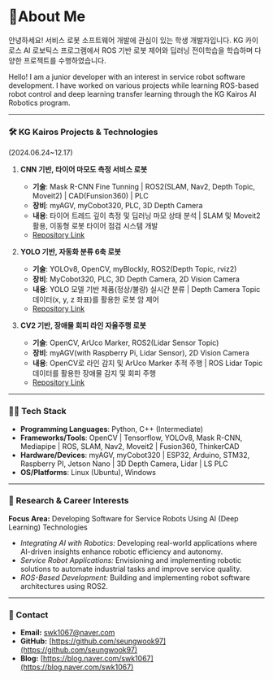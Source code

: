 # 👋About Me 

안녕하세요! 서비스 로봇 소프트웨어 개발에 관심이 있는 학생 개발자입니다. 
KG 카이로스 AI 로보틱스 프로그램에서 ROS 기반 로봇 제어와 딥러닝 전이학습을 학습하며 다양한 프로젝트를 수행하였습니다.

Hello! I am a junior developer with an interest in service robot software development. 
I have worked on various projects while learning ROS-based robot control and deep learning transfer learning through the KG Kairos AI Robotics program.

---

### 🛠️ KG Kairos Projects & Technologies  
(2024.06.24~12.17)

1. **CNN 기반, 타이어 마모도 측정 서비스 로봇**  
   - **기술**: Mask R-CNN Fine Tunning | ROS2(SLAM, Nav2, Depth Topic, Moveit2) | CAD(Funsion360) | PLC
   - **장비**: myAGV, myCobot320, PLC, 3D Depth Camera  
   - **내용**: 타이어 트레드 깊이 측정 및 딥러닝 마모 상태 분석 | SLAM 및 Moveit2 활용, 이동형 로봇 타이어 점검 시스템 개발
   - [Repository Link](https://github.com/seungwook97/Tire-Tread-Analysis-Projects)  

2. **YOLO 기반, 자동화 분류 6축 로봇**  
   - **기술**: YOLOv8, OpenCV, myBlockly, ROS2(Depth Topic, rviz2)  
   - **장비**: MyCobot320, PLC, 3D Depth Camera, 2D Vision Camera  
   - **내용**: YOLO 모델 기반 제품(정상/불량) 실시간 분류 | Depth Camera Topic 데이터(x, y, z 좌표)를 활용한 로봇 암 제어  
   - [Repository Link](https://github.com/seungwook97/Cobot-Block-Detection)

3. **CV2 기반, 장애물 회피 라인 자율주행 로봇**  
   - **기술**: OpenCV, ArUco Marker, ROS2(Lidar Sensor Topic)  
   - **장비**: myAGV(with Raspberry Pi, Lidar Sensor), 2D Vision Camera  
   - **내용**: OpenCV로 라인 감지 및 ArUco Marker 추적 주행 | ROS Lidar Topic 데이터를 활용한 장애물 감지 및 회피 주행  
   - [Repository Link](https://github.com/seungwook97/Agv-Line-Tracing)

---

### 🧑‍💻 Tech Stack  
- **Programming Languages**: Python, C++ (Intermediate)  
- **Frameworks/Tools**: OpenCV | Tensorflow, YOLOv8, Mask R-CNN, Mediapipe | ROS, SLAM, Nav2, Moveit2 | Fusion360, ThinkerCAD  
- **Hardware/Devices**: myAGV, myCobot320 | ESP32, Arduino, STM32, Raspberry PI, Jetson Nano | 3D Depth Camera, Lidar | LS PLC  
- **OS/Platforms**: Linux (Ubuntu), Windows  

---

### 🎯 Research & Career Interests  
**Focus Area:** Developing Software for Service Robots Using AI (Deep Learning) Technologies  
- *Integrating AI with Robotics:* Developing real-world applications where AI-driven insights enhance robotic efficiency and autonomy.  
- *Service Robot Applications:* Envisioning and implementing robotic solutions to automate industrial tasks and improve service quality.  
- *ROS-Based Development:* Building and implementing robot software architectures using ROS2.  

---

### 🤝 Contact  
- **Email:** swk1067@naver.com  
- **GitHub:** [https://github.com/seungwook97](https://github.com/seungwook97)  
- **Blog:** [https://blog.naver.com/swk1067](https://blog.naver.com/swk1067)  
